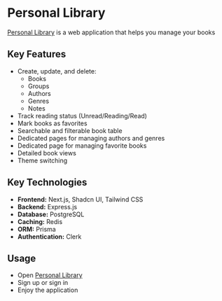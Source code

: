 # Personal Library

[Personal Library](https://gideonadeti-personal-library.vercel.app) is a web application that helps you manage your books

## Key Features

- Create, update, and delete:
  - Books
  - Groups
  - Authors
  - Genres
  - Notes
- Track reading status (Unread/Reading/Read)
- Mark books as favorites
- Searchable and filterable book table
- Dedicated pages for managing authors and genres
- Dedicated page for managing favorite books
- Detailed book views
- Theme switching

## Key Technologies

- **Frontend:** Next.js, Shadcn UI, Tailwind CSS
- **Backend:** Express.js
- **Database:** PostgreSQL
- **Caching:** Redis
- **ORM:** Prisma
- **Authentication:** Clerk

## Usage

* Open [Personal Library](https://gideonadeti-personal-library.vercel.app)
* Sign up or sign in
* Enjoy the application